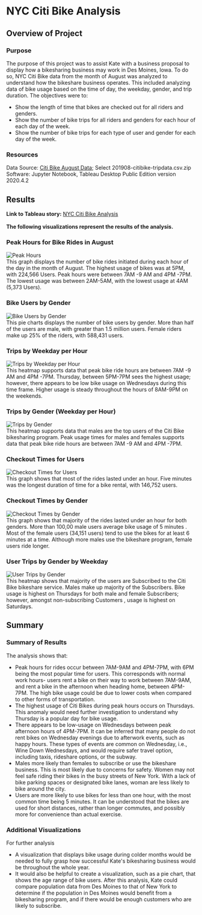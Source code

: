 # NYC Citi Bike Analysis

## Overview of Project

### Purpose
The purpose of this project was to assist Kate with a business proposal to display how a bikesharing business may work in Des Moines, Iowa. To do so, NYC Citi Bike data from the month of August was analyzed to understand how the bikeshare business operates. This included analyzing data of bike usage based on the time of day, the weekday, gender, and trip duration. The objectives were to:
<br>
- Show the length of time that bikes are checked out for all riders and genders.
- Show the number of bike trips for all riders and genders for each hour of each day of the week.
- Show the number of bike trips for each type of user and gender for each day of the week.

### Resources
Data Source: [Citi Bike August Data](https://s3.amazonaws.com/tripdata/index.html); Select 201908-citibike-tripdata.csv.zip
<br>
Software: Jupyter Notebook, Tableau Desktop Public Edition version 2020.4.2

## Results
<b>Link to Tableau story:</b> [NYC Citi Bike Analysis](https://public.tableau.com/shared/Y9ZXQ25N7?:display_count=y&:origin=viz_share_link)
<br>
<br>
<b>The following visualizations represent the results of the analysis.</b>
<br>
### Peak Hours for Bike Rides in August
![Peak Hours](Resources/peak_hours_for_bike_rides.png)
<br>
This graph displays the number of bike rides initiated during  each hour of the day in the month of August. The highest usage of bikes was at 5PM, with 224,566 Users.
Peak hours were between 7AM -9 AM and 4PM -7PM. The lowest usage was between 2AM-5AM, with the lowest usage at 4AM (5,373 Users).
<br>
### Bike Users by Gender
![Bike Users by Gender](Resources/bike_users_by_gender.png)
<br>
This pie charts displays the number of bike users by gender. More than half of the users are male, with greater than 1.5 million users. Female riders make up 25% of the riders, with 588,431 users.
<br>
### Trips by Weekday per Hour
![Trips by Weekday per Hour](Resources/trips_by_weekday_per_hour.png)
<br>
This heatmap supports data that peak bike ride hours are between 7AM -9 AM and 4PM -7PM. Thursday, between 5PM-7PM sees the highest usage; however, there appears to be low bike usage on Wednesdays during this time frame. Higher usage is steady throughout the hours of 8AM-9PM on the weekends.
<br>
### Trips by Gender (Weekday per Hour)
![Trips by Gender](Resources/trips_by_gender_weekday_per_hour.png)
<br>
This heatmap supports data that males are the top users of the Citi Bike bikesharing program. Peak usage times for males and females supports data that peak bike ride hours are between 7AM -9 AM and 4PM -7PM.
<br>
### Checkout Times for Users
![Checkout Times for Users](Resources/checkout_times_users.png)
<br>
This graph shows that most of the rides lasted under an hour. Five minutes was the longest duration of time for a bike rental, with 146,752 users.
<br>
### Checkout Times by Gender
![Checkout Times by Gender](Resources/checkout_times_by_gender.png)
<br>
This graph shows that majority of the rides lasted under an hour for both genders. More than 100,00 male users  average bike usage of 5 minutes . Most of the female users (34,151 users) tend to use the bikes for at least 6 minutes at a time. Although more males use the bikeshare program, female users ride longer.
<br>
### User Trips by Gender by Weekday
![User Trips by Gender](Resources/user_trips_by_gender.png)
<br>
This heatmap shows that majority of the users are Subscribed to the Citi Bike bikeshare service. Males make up majority of the Subscribers. Bike usage is highest on Thursdays for both male and female Subscribers; however, amongst non-subscribing Customers , usage is highest on Saturdays.

## Summary

### Summary of Results
The analysis shows that:
- Peak hours for rides occur between 7AM-9AM and 4PM-7PM, with 6PM being the most popular time for users. This corresponds with normal work hours- users rent a bike on their way to work between 7AM-9AM, and rent a bike in the afternoon when heading home, between 4PM-7PM. The high bike usage could be due to lower costs when compared to other forms of transportation.
- The highest usage of Citi Bikes during peak hours occurs on Thursdays. This anomaly would need further investigation to understand why Thursday is a popular day for bike usage.
- There appears to be low-usage on Wednesdays between peak afternoon hours of 4PM-7PM. It can be inferred that many people do not rent bikes on Wednesday evenings due to afterwork events, such as happy hours. These types of events are common on Wednesday, i.e., Wine Down Wednesdays, and would require safer travel option, including taxis, rideshare options, or the subway.
- Males more likely than females to subscribe or use the bikeshare business. This is most likely due to concerns for safety. Women may not feel safe riding their bikes in the busy streets of New York. With a lack of bike parking spaces or designated bike lanes, woman are less likely to bike around the city.
- Users are more likely to use bikes for less than one hour, with the most common time being 5 minutes. It can be understood that the bikes are used for short distances, rather than longer commutes, and possibly more for convenience than actual exercise.

### Additional Visualizations
For further analysis
- A visualization that displays bike usage during colder months would be needed to fully grasp how successful Kate's bikesharing business would be throughout the whole year. 
- It would also be helpful to create a visualization, such as a pie chart, that shows the age range of bike users. After this analysis, Kate could compare population data from Des Moines to that of New York to determine if the population in Des Moines would benefit from a bikesharing program, and if there would be enough customers who are likely to subscribe.
